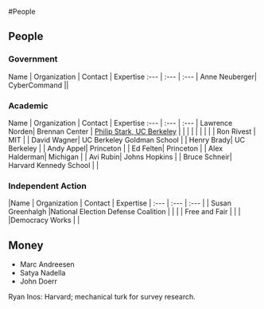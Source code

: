 #People
## People
### Government
Name | Organization | Contact | Expertise
 :--- | :--- | :--- |
Anne Neuberger| CyberCommand ||

### Academic

Name | Organization | Contact | Expertise
 :--- | :--- | :--- |
Lawrence Norden| Brennan Center |
[Philip Stark, UC Berkeley](https://bids.berkeley.edu/people/philip-stark)  |   |   |
  |   |   |
  |   |   |
Ron Rivest | MIT | |
David Wagner| UC Berkeley Goldman School | |
Henry Brady| UC Berkeley | |
Andy Appel| Princeton | |
Ed Felten| Princeton | |
Alex Halderman| Michigan | |
Avi Rubin| Johns Hopkins | |
Bruce Schneir| Harvard Kennedy School | |

### Independent Action
 |Name | Organization | Contact | Expertise
|  :--- | :--- | :--- |
| Susan Greenhalgh  |National Election Defense Coalition   |   |
|   | Free and Fair  |   |
|   |Democracy Works   |   |

## Money
- Marc Andreesen
- Satya Nadella
- John Doerr


Ryan Inos: Harvard;  mechanical turk for survey research.
